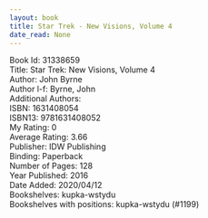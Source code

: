 ```yaml
---
layout: book
title: Star Trek - New Visions, Volume 4
date_read: None
---
```


Book Id: 31338659<br />
Title: Star Trek: New Visions, Volume 4<br />
Author: John Byrne<br />
Author l-f: Byrne, John<br />
Additional Authors: <br />
ISBN: 1631408054<br />
ISBN13: 9781631408052<br />
My Rating: 0<br />
Average Rating: 3.66<br />
Publisher: IDW Publishing<br />
Binding: Paperback<br />
Number of Pages: 128<br />
Year Published: 2016<br />
Date Added: 2020/04/12<br />
Bookshelves: kupka-wstydu<br />
Bookshelves with positions: kupka-wstydu (#1199)<br />

